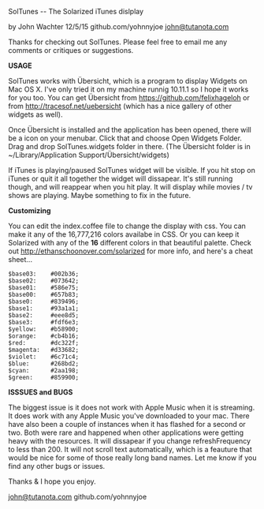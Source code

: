 SolTunes -- The Solarized iTunes dislplay

by John Wachter 12/5/15
github.com/yohnnyjoe
john@tutanota.com

Thanks for checking out SolTunes.  Please feel free to email me any comments or
critiques or suggestions. 

__USAGE__

  SolTunes works with Übersicht, which is a program to display Widgets on Mac OS
X.  I've only tried it on my machine runnig 10.11.1 so I hope it works for you
too.  You can get Übersicht from https://github.com/felixhageloh or from
http://tracesof.net/uebersicht (which has a nice gallery of other widgets as
well).

Once Übersicht is installed and the application has been opened, there will be a
icon on your menubar.  Click that and choose Open Widgets Folder.  Drag and drop
SolTunes.widgets folder in there.
(The Übersicht folder is in ~/Library/Application Support/Übersicht/widgets)

If iTunes is playing/paused SolTunes widget will be visible.  If you hit stop
on iTunes or quit it all together the widget will dissapear.  It's still running
though, and will reappear when you hit play. It will display while movies / tv shows are
playing.  Maybe something to fix in the future. 


__Customizing__

  You can edit the index.coffee file to change the display with css. You can
make it any of the 16,777,216 colors availabe in CSS. Or you can keep it
Solarized with any of the __16__ different colors in that beautiful palette.
Check out http://ethanschoonover.com/solarized for more info, and here's a cheat
sheet...


    $base03:    #002b36;
    $base02:    #073642;
    $base01:    #586e75;
    $base00:    #657b83;
    $base0:     #839496;
    $base1:     #93a1a1;
    $base2:     #eee8d5;
    $base3:     #fdf6e3;
    $yellow:    #b58900;
    $orange:    #cb4b16;
    $red:       #dc322f;
    $magenta:   #d33682;
    $violet:    #6c71c4;
    $blue:      #268bd2;
    $cyan:      #2aa198;
    $green:     #859900;


__ISSSUES and BUGS__

  The biggest issue is it does not work with Apple Music when it is streaming.
It does work with any Apple Music you've downloaded to your mac.  There have
also been a couple of instances when it has flashed for a second or two.  Both
were rare and happened when other applications were getting heavy with the
resources. It will dissapear if you change refreshFrequency to less than 200.
It will not scroll text automatically, which is a feauture that would be nice
for some of those really long band names.  Let me know if you find any other
bugs or issues.  

Thanks & I hope you enjoy.  

john@tutanota.com
github.com/yohnnyjoe
